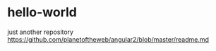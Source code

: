 # hello-world
just another repository
https://github.com/planetoftheweb/angular2/blob/master/readme.md
